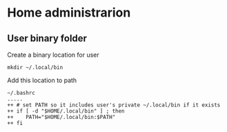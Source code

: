 # Home administrarion

## User binary folder

Create a binary location for user
```
mkdir ~/.local/bin
```

Add this location to path
```
~/.bashrc
.....
++ # set PATH so it includes user's private ~/.local/bin if it exists
++ if [ -d "$HOME/.local/bin" ] ; then
++    PATH="$HOME/.local/bin:$PATH"
++ fi 
```

